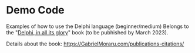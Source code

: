 # Demo Code
Examples of how to use the Delphi language (beginner/medium)
Belongs to the "[Delphi, in all its glory](https://GabrielMoraru.com/publications-citations/)" book (to be pubhished by March 2023).

Details about the book: https://GabrielMoraru.com/publications-citations/ 
